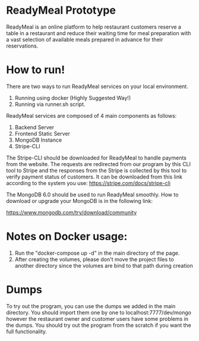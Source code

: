 # ReadyMeal Prototype

ReadyMeal is an online platform to help restaurant customers reserve a table in a restaurant and reduce their waiting time for meal preparation with a vast selection of available meals prepared in advance for their reservations.

# How to run!

There are two ways to run ReadyMeal services on your local environment.

1. Running using docker (Highly Suggested Way!)
2. Running via runner.sh script.

ReadyMeal services are composed of 4 main components as follows:

1. Backend Server
2. Frontend Static Server
3. MongoDB Instance
4. Stripe-CLI

The Stripe-CLI should be downloaded for ReadyMeal to handle payments from the website.
The requests are redirected from our program by this CLI tool to Stripe and the responses from the Stripe is collected by this tool to verify payment status of customers. It can be downloaded from this link according to the system you use:
https://stripe.com/docs/stripe-cli

The MongoDB 6.0 should be used to run ReadyMeal smoothly. How to download or upgrade your MongoDB is in the following link:

https://www.mongodb.com/try/download/community

# Notes on Docker usage:

1. Run the "docker-compose up -d" in the main directory of the page.
2. After creating the volumes, please don't move the project files to another directory since the volumes are bind to that path during creation

# Dumps

To try out the program, you can use the dumps we added in the main directory. You should import them one by one to localhost:7777/dev/mongo however the restaurant owner and customer users have some problems in the dumps. You should try out the program from the scratch if you want the full functionality.
